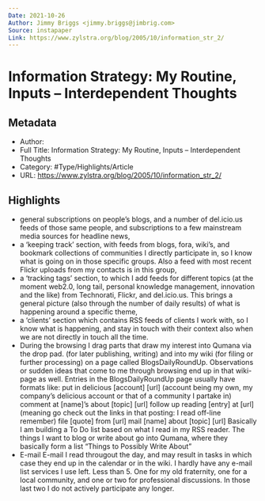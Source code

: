 ```yaml
---
Date: 2021-10-26
Author: Jimmy Briggs <jimmy.briggs@jimbrig.com>
Source: instapaper
Link: https://www.zylstra.org/blog/2005/10/information_str_2/
---
```

# Information Strategy: My Routine, Inputs – Interdependent Thoughts

## Metadata
- Author: 
- Full Title: Information Strategy: My Routine, Inputs – Interdependent Thoughts
- Category: #Type/Highlights/Article
- URL: https://www.zylstra.org/blog/2005/10/information_str_2/

## Highlights
- general subscriptions on people’s blogs, and a number of del.icio.us feeds of those same people, and subscriptions to a few mainstream media sources for headline news,
- a ‘keeping track’ section, with feeds from blogs, fora, wiki’s, and bookmark collections of communities I directly participate in, so I know what is going on in those specific groups. Also a feed with most recent Flickr uploads from my contacts is in this group,
- a ‘tracking tags’ section, to which I add feeds for different topics (at the moment web2.0, long tail, personal knowledge management, innovation and the like) from Technorati, Flickr, and del.icio.us. This brings a general picture (also through the number of daily results) of what is happening around a specific theme,
- a ‘clients’ section which contains RSS feeds of clients I work with, so I know what is happening, and stay in touch with their context also when we are not directly in touch all the time.
- During the browsing I drag parts that draw my interest into Qumana via the drop pad. (for later publishing, writing) and into my wiki (for filing or further processing) on a page called BlogsDailyRoundUp. Observations or sudden ideas that come to me through browsing end up in that wiki-page as well. Entries in the BlogsDailyRoundUp page usually have formats like:
  put in delicious [account] [url] (account being my own, my company’s delicious account or that of a community I partake in)
  comment at [name]’s about [topic] [url]
  follow up reading [entry] at [url] (meaning go check out the links in that posting: I read off-line remember)
  file [quote] from [url]
  mail [name] about [topic] [url]
  Basically I am building a To Do list based on what I read in my RSS reader. The things I want to blog or write about go into Qumana, where they basically form a list “Things to Possibly Write About”
- E-mail
  E-mail I read througout the day, and may result in tasks in which case they end up in the calendar or in the wiki. I hardly have any e-mail list services I use left. Less than 5. One for my old fraternity, one for a local community, and one or two for professional discussions. In those last two I do not actively participate any longer.

